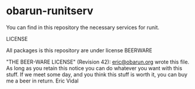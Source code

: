 # obarun-runitserv
You can find in this repository the necessary services for runit.

LICENSE

All packages is this repository are under license BEERWARE

 "THE BEER-WARE LICENSE" (Revision 42):
 <eric@obarun.org> wrote this file.  As long as you retain this notice you
 can do whatever you want with this stuff. If we meet some day, and you think
 this stuff is worth it, you can buy me a beer in return.   Eric Vidal
